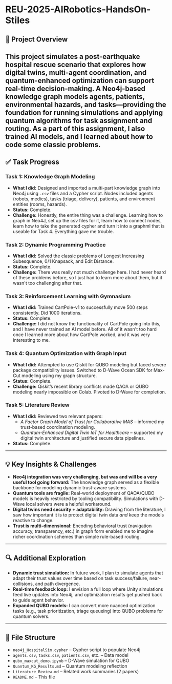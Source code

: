 # REU-2025-AIRobotics-HandsOn-Stiles

## 📌 Project Overview
This project simulates a post-earthquake hospital rescue scenario that explores how digital twins, multi-agent coordination, and quantum-enhanced optimization can support real-time decision-making. A Neo4j-based knowledge graph models agents, patients, environmental hazards, and tasks—providing the foundation for running simulations and applying quantum algorithms for task assignment and routing. As a part of this assignment, I also trained AI models, and I learned about how to code some classic problems.
---

## ✅ Task Progress

### Task 1: Knowledge Graph Modeling
- **What I did:** Designed and imported a multi-part knowledge graph into Neo4j using `.csv` files and a Cypher script. Nodes included agents (robots, medics), tasks (triage, delivery), patients, and environment entities (rooms, hazards).
- **Status:** Complete. 
- **Challenge:** Honestly, the entire thing was a challenge. Learning how to graph in Neo4J, set up the csv files for it, learn how to connect nodes, learn how to take the generated cypher and turn it into a graphml that is useable for Task 4. Everything gave me trouble.

### Task 2: Dynamic Programming Practice
- **What I did:** Solved the classic problems of Longest Increasing Subesquence, 0/1 Knapsack, and Edit Distance.
- **Status:** Complete.
- **Challenge:** There was really not much challenge here. I had never heard of these problems before, so I just had to learn more about them, but it wasn't too challenging after that.

### Task 3: Reinforcement Learning with Gymnasium
- **What I did:** Trained CartPole-v1 to successfully move 500 steps consistently. Did 1000 iterations.
- **Status:** Complete.
- **Challenge:** I did not know the functionality of CartPole going into this, and I have never trained an AI model before. All of it wasn't too hard once I learned more about how CartPole worked, and it was very interesting to me.

### Task 4: Quantum Optimization with Graph Input
- **What I did:** Attempted to use Qiskit for QUBO modeling but faced severe package compatibility issues. Switched to D-Wave Ocean SDK for Max-Cut modeling using my graph structure.
- **Status:** Complete.
- **Challenge:** Qiskit’s recent library conflicts made QAOA or QUBO modeling nearly impossible on Colab. Pivoted to D-Wave for completion.

### Task 5: Literature Review
- **What I did:** Reviewed two relevant papers:
  - *A Factor Graph Model of Trust for Collaborative MAS* – informed my trust-based coordination modeling.
  - *Quantum-Enhanced Digital Twin IoT for Healthcare* – supported my digital twin architecture and justified secure data pipelines.
- **Status:** Complete.
  
---

## 💡 Key Insights & Challenges

- **Neo4j integration was very challenging, but was and will be a very useful tool going forward:** The knowledge graph served as a flexible backbone for modeling dynamic trust-aware systems.
- **Quantum tools are fragile:** Real-world deployment of QAOA/QUBO models is heavily restricted by tooling compatibility. Simulations with D-Wave local solvers were a helpful workaround.
- **Digital twins need security + adaptability:** Drawing from the literature, I saw how important it is to protect digital twin data *and* keep the models reactive to change.
- **Trust is multi-dimensional:** Encoding behavioral trust (navigation accuracy, transparency, etc.) in graph form enabled me to imagine richer coordination schemes than simple rule-based routing.

---

## 🔍 Additional Exploration

- **Dynamic trust simulation:** In future work, I plan to simulate agents that adapt their trust values over time based on task success/failure, near-collisions, and path divergence.
- **Real-time feedback loop:** I envision a full loop where Unity simulations feed live updates into Neo4j, and optimization results get pushed back to guide agent behavior.
- **Expanded QUBO models:** I can convert more nuanced optimization tasks (e.g., task prioritization, triage queueing) into QUBO problems for quantum solvers.

---

## 📁 File Structure

- `neo4j_HospitalSim.cypher` – Cypher script to populate Neo4j  
- `agents.csv`, `tasks.csv`, `patients.csv`, etc. – Data model  
- `qubo_maxcut_demo.ipynb` – D-Wave simulation for QUBO  
- `Quantum_KG_Results.md` – Quantum modeling reflection  
- `Literature_Review.md` – Related work summaries (2 papers)  
- `README.md` – This file
